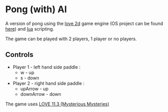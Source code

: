 # Pong (with) AI

A version of pong using the [love 2d](https://love2d.org/) game engine (OS project can be found [here](https://github.com/love2d/love)) and [lua](https://www.lua.org/) scripting.

The game can be played with 2 players, 1 player or no players.

## Controls

- Player 1 - left hand side paddle :
  - w - up
  - s - down
- Player 2 - right hand side paddle :
  - upArrow - up
  - downArrow - down


The game uses [LOVE 11.3 (Mysterious Mysteries)](https://github.com/love2d/love/tree/11.3)
